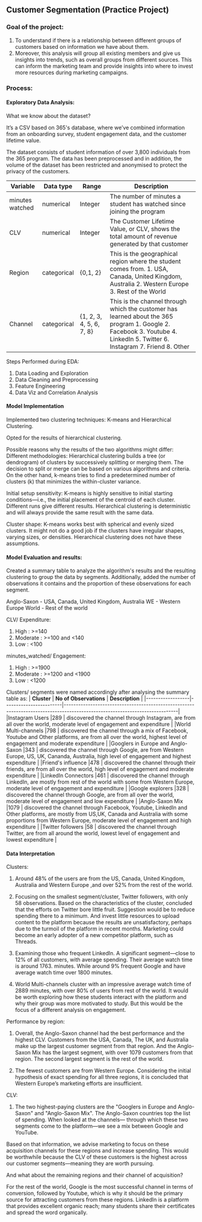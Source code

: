 ## Customer Segmentation (Practice Project)

### Goal of the project:
1. To understand if there is a relationship between different groups of customers based on information we have about them.
2. Moreover, this analysis will group all existing members and give us insights into trends, such as overall groups from different sources. This can inform the marketing team and         provide insights into where to invest more resources during marketing campaigns.

### Process:
#### Exploratory Data Analysis:
What we know about the dataset?

It’s a CSV based on 365's database, where we’ve combined information from an onboarding survey, student engagement data, and the customer lifetime value.

The dataset consists of student information of over 3,800 individuals from the 365 program. The data has been preprocessed and in addition, the volume of the dataset has been restricted and anonymised to protect the privacy of the customers. 										
										
| **Variable**      | **Data type** | **Range**                | **Description**                                                                                                                                                           |
|-------------------|---------------|--------------------------|---------------------------------------------------------------------------------------------------------------------------------------------------------------------------|
| minutes   watched | numerical     | Integer                  | The number of minutes a student has watched since joining the program                                                                                                     |
| CLV               | numerical     | Integer                  | The Customer Lifetime Value, or CLV, shows the total amount of revenue generated by that customer                                                                         |
| Region            | categorical   | {0,1, 2}                 | This is the geographical region where the student comes from. 1. USA, Canada, United Kingdom, Australia 2. Western Europe 3. Rest of the World                            |
| Channel           | categorical   | {1, 2, 3, 4, 5, 6, 7, 8} | This is the channel through which the customer has learned about the 365 program 1. Google  2. Facebook 3. Youtube 4. LinkedIn 5. Twitter 6. Instagram 7. Friend 8. Other |	

Steps Performed during EDA:
1. Data Loading and Exploration
2. Data Cleaning and Preprocessing
3. Feature Engineering
4. Data Viz and Correlation Analysis

#### Model Implementation
Implemented two clustering techniques: K-means and Hierarchical Clustering.

Opted for the results of hierarchical clustering.

Possible reasons why the results of the two algorithms might differ:
Different methodologies: Hierarchical clustering builds a tree (or dendrogram) of clusters by successively splitting or merging them. The decision to split or merge can be based on various algorithms and criteria. On the other hand, k-means tries to find a predetermined number of clusters (k) that minimizes the within-cluster variance.

Initial setup sensitivity: K-means is highly sensitive to initial starting conditions—i.e., the initial placement of the centroid of each cluster. Different runs give different results. Hierarchical clustering is deterministic and will always provide the same result with the same data.

Cluster shape: K-means works best with spherical and evenly sized clusters. It might not do a good job if the clusters have irregular shapes, varying sizes, or densities. Hierarchical clustering does not have these assumptions.

#### Model Evaluation and results:
Created a summary table to analyze the algorithm's results and the resulting clustering to group the data by segments. Additionally, added the number of observations it contains and the proportion of these observations for each segment.

Anglo-Saxon - USA, Canada, United Kingdom, Australia
WE - Western Europe
World - Rest of the world

CLV/ Expenditure: 
1. High : >=140
2. Moderate : >=100 and <140
3. Low : <100

minutes_watched/ Engagement: 
1. High : >=1900
2. Moderate : >=1200 and <1900
3. Low : <1200

Clusters/ segments were named accordingly after analysing the summary table as:
| **Cluster**      | **No of Observations** | **Description** 														  |
|------------------|------------------------|-----------------------------------------------------------------------------------------------------------------------------|
|Instagram Users   |289			    | discovered the channel through Instagram, are from all over the world, moderate level of engagement and expenditure         |
|World Multi-channels   |798			    | discovered the channel through a mix of Facebook, Youtube and Other platforms, are from all over the world, highest level of engagement and moderate expenditure         |
|Googlers in Europe and Anglo-Saxon   |343			    | discovered the channel through Google, are from Western Europe, US, UK, Cananda, Australia, high level of engagement and highest expenditure         |
|Friend's influence   |478			    | discovered the channel through their friends, are from all over the world, high level of engagement and moderate expenditure         |
|LinkedIn Connectors   |461			    | discovered the channel through LinkedIn, are mostly from rest of the world with some from Western Europe, moderate level of engagement and expenditure         |
|Google explorers   |328			    | discovered the channel through Google, are from all over the world, moderate level of engagement and low expenditure         |
|Anglo-Saxon Mix   |1079		    | discovered the channel through Facebook, Youtube, LinkedIn and Other platforms, are mostly from US,UK, Canada and Australia with some proportions from Western Europe, moderate level of engagement and high expenditure         |
|Twitter followers   |58			    | discovered the channel through Twitter, are from all around the world, lowest level of engagement and lowest expenditure         |


#### Data Interpretation
Clusters: 
1. Around 48% of the users are from the US, Canada, United Kingdom, Australia and Western Europe ,and over 52% from the rest of the world.
   
2. Focusing on the smallest segment/cluster, Twitter followers, with only 58 observations. Based on the characteristics of the cluster, concluded that the efforts on Twitter bore 
   little fruit. 
   Suggestion would be to reduce spending there to a minimum. And invest little resources to upload content to the platform because the results are unsatisfactory, perhaps due to 
   the turmoil of the platform in recent months. Marketing could become an early adopter of a new competitor platform, such as Threads.

3. Examining those who frequent LinkedIn. A significant segment—close to 12% of all customers, with average spending. Their average watch time is around 1763. minutes. While 
   around 9% frequent Google and have average watch time over 1800 minutes.

4. World Multi-channels cluster with an impressive average watch time of 2889 minutes, with over 80% of users from rest of the world. It would be worth exploring how these 
   students interact with the platform and why their group was more motivated to study. But this would be the focus of a different analysis on engagement.

Performance by region: 
1. Overall, the Anglo-Saxon channel had the best performance and the highest CLV. Customers from the USA, Canada, The UK, and Australia make up the largest customer segment from 
   that region. And the Anglo-Saxon Mix has the largest segment, with over 1079 customers from that region. The second largest segment is the rest of the world.

2. The fewest customers are from Western Europe. Considering the initial hypothesis of exact spending for all three regions, it is concluded that Western Europe’s marketing 
   efforts are insufficient.
   
CLV: 
1. The two highest-paying clusters are the "Googlers in Europe and Anglo-Saxon" and "Anglo-Saxon Mix". The Anglo-Saxon countries top the list of spending. When looked at the channels— through which these two segments come to the platform—we see a mix between Google and YouTube.

Based on that information, we advise marketing to focus on these acquisition channels for these regions and increase spending. This would be worthwhile because the CLV of these customers is the highest across our customer segments—meaning they are worth pursuing.

And what about the remaining regions and their channel of acquisition?

For the rest of the world, Google is the most successful channel in terms of conversion, followed by Youtube, which is why it should be the primary source for attracting customers from these regions. LinkedIn is a platform that provides excellent organic reach; many students share their certificates and spread the word organically.








